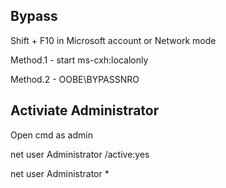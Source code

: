 ## Bypass 

Shift + F10 in Microsoft account or Network mode

Method.1    -    start ms-cxh:localonly

Method.2    -    OOBE\BYPASSNRO

## Activiate Administrator

Open cmd as admin

net user Administrator /active:yes

net user Administrator *

